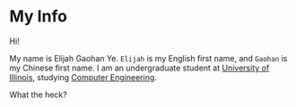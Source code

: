# My Info

Hi!

My name is Elijah Gaohan Ye. `Elijah` is my English first name, and `Gaohan` is my Chinese first name. I am an undergraduate student at [University of Illinois](https://illinois.edu/), studying [Computer Engineering](https://ece.illinois.edu/). 

What the heck?